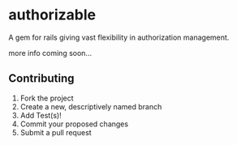 authorizable
============

A gem for rails giving vast flexibility in authorization management.


more info coming soon...


## Contributing

1. Fork the project
2. Create a new, descriptively named branch
3. Add Test(s)!
4. Commit your proposed changes
5. Submit a pull request
